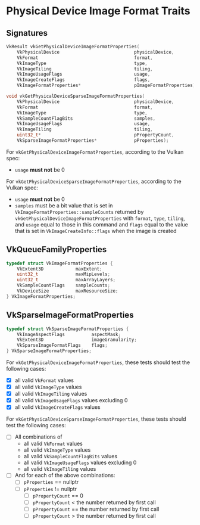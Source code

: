 # Physical Device Image Format Traits

## Signatures
```c++
VkResult vkGetPhysicalDeviceImageFormatProperties(
    VkPhysicalDevice                            physicalDevice,
    VkFormat                                    format,
    VkImageType                                 type,
    VkImageTiling                               tiling,
    VkImageUsageFlags                           usage,
    VkImageCreateFlags                          flags,
    VkImageFormatProperties*                    pImageFormatProperties);

void vkGetPhysicalDeviceSparseImageFormatProperties(
    VkPhysicalDevice                            physicalDevice,
    VkFormat                                    format,
    VkImageType                                 type,
    VkSampleCountFlagBits                       samples,
    VkImageUsageFlags                           usage,
    VkImageTiling                               tiling,
    uint32_t*                                   pPropertyCount,
    VkSparseImageFormatProperties*              pProperties);
```

For `vkGetPhysicalDeviceImageFormatProperties`, according to the Vulkan spec:
- `usage` **must not** be 0

For `vkGetPhysicalDeviceSparseImageFormatProperties`, according to
the Vulkan spec:
- `usage` **must not** be 0
- `samples` must be a bit value that is set in
  `VkImageFormatProperties::sampleCounts` returned by
  `vkGetPhysicalDeviceImageFormatProperties` with `format`, `type`, `tiling`,
  and `usage` equal to those in this command and `flags` equal to the value
  that is set in `VkImageCreateInfo::flags` when the image is created

## VkQueueFamilyProperties
```c++
typedef struct VkImageFormatProperties {
    VkExtent3D            maxExtent;
    uint32_t              maxMipLevels;
    uint32_t              maxArrayLayers;
    VkSampleCountFlags    sampleCounts;
    VkDeviceSize          maxResourceSize;
} VkImageFormatProperties;
```

## VkSparseImageFormatProperties
```c++
typedef struct VkSparseImageFormatProperties {
    VkImageAspectFlags          aspectMask;
    VkExtent3D                  imageGranularity;
    VkSparseImageFormatFlags    flags;
} VkSparseImageFormatProperties;
```

For `vkGetPhysicalDeviceImageFormatProperties`, these tests should test
the following cases:
- [x] all valid `VkFormat` values
- [x] all valid `VkImageType` values
- [x] all valid `VkImageTiling` values
- [x] all valid `VkImageUsageFlags` values excluding 0
- [x] all valid `VkImageCreateFlags` values

For `vkGetPhysicalDeviceSparseImageFormatProperties`, these tests should test
the following cases:
- [ ] All combinations of
  - all valid `VkFormat` values
  - all valid `VkImageType` values
  - all valid `VkSampleCountFlagBits` values
  - all valid `VkImageUsageFlags` values excluding 0
  - all valid `VkImageTiling` values
- [ ] And for each of the above combinations:
  - [ ] `pProperties` == nullptr
  - [ ] `pProperties` != nullptr
    - [ ] `pPropertyCount` == 0
    - [ ] `pPropertyCount` < the number returned by first call
    - [ ] `pPropertyCount` == the number returned by first call
    - [ ] `pPropertyCount` > the number returned by first call
